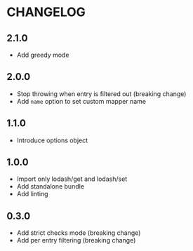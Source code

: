 # CHANGELOG

## 2.1.0

* Add greedy mode

## 2.0.0

*  Stop throwing when entry is filtered out (breaking change)
*  Add `name` option to set custom mapper name

## 1.1.0

* Introduce options object

## 1.0.0

* Import only lodash/get and lodash/set
* Add standalone bundle
* Add linting

## 0.3.0

* Add strict checks mode (breaking change)
* Add per entry filtering (breaking change)
